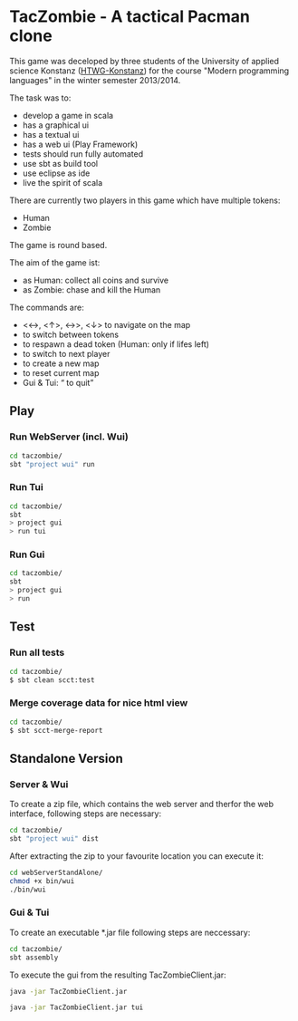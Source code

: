 # TacZombie - A tactical Pacman clone

This game was deceloped by three students of the University of applied science Konstanz ([HTWG-Konstanz](www.htwg-konstanz.de)) for the course "Modern programming languages" in the winter semester 2013/2014.

The task was to:
- develop a game in scala
- has a graphical ui
- has a textual ui
- has a web ui (Play Framework)
- tests should run fully automated
- use sbt as build tool
- use eclipse as ide
- live the spirit of scala

There are currently two players in this game which have multiple tokens:
- Human
- Zombie

The game is round based.

The aim of the game ist:
- as Human: collect all coins and survive
- as Zombie: chase and kill the Human

The commands are:
- <←>, <↑>, <→>, <↓> to navigate on the map
- <g> to switch between tokens
- <f> to respawn a dead token (Human: only if lifes left)
- <n> to switch to next player
- <m> to create a new map
- <r> to reset current map
- Gui & Tui: <q> to quit


## Play

### Run WebServer (incl. Wui)

``` bash
cd taczombie/
sbt "project wui" run
```

### Run Tui

``` bash
cd taczombie/
sbt
> project gui
> run tui
```

### Run Gui
``` bash
cd taczombie/
sbt
> project gui
> run
```

## Test

### Run all tests
``` bash
cd taczombie/
$ sbt clean scct:test
```

### Merge coverage data for nice html view
``` bash
cd taczombie/
$ sbt scct-merge-report
```

## Standalone Version

### Server & Wui

To create a zip file, which contains the web server and therfor the web interface, following steps are necessary:

``` bash
cd taczombie/
sbt "project wui" dist
```

After extracting the zip to your favourite location you can execute it:

``` bash
cd webServerStandAlone/
chmod +x bin/wui
./bin/wui
```

### Gui & Tui

To create an executable *.jar file following steps are neccessary:

``` bash
cd taczombie/
sbt assembly
```

To execute the gui from the resulting TacZombieClient.jar:

``` bash
java -jar TacZombieClient.jar
```

``` bash
java -jar TacZombieClient.jar tui
```

